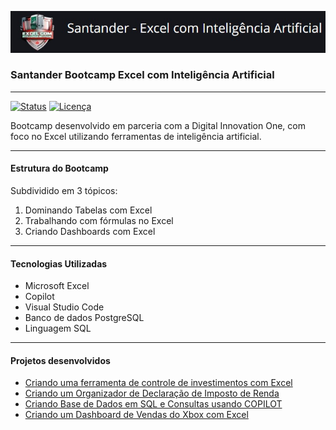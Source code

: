 ![BOOTCAMP SANTANDER](/images/logo_bootcamp.jpg)

### Santander Bootcamp Excel com Inteligência Artificial
---
[![Status](https://img.shields.io/badge/status-concluído-green)](https://github.com/SEU_USUARIO/SEU_REPOSITORIO)
[![Licença](https://img.shields.io/badge/licença-MIT-blue)](https://github.com/SEU_USUARIO/SEU_REPOSITORIO/blob/main/LICENSE)

Bootcamp desenvolvido em parceria com a Digital Innovation One, com foco no Excel utilizando ferramentas de inteligência artificial.
</br>

---
#### Estrutura do Bootcamp

Subdividido em 3 tópicos:

1. Dominando Tabelas com Excel
2. Trabalhando com fórmulas no Excel
3. Criando Dashboards com Excel

---
#### Tecnologias Utilizadas

- Microsoft Excel
- Copilot
- Visual Studio Code
- Banco de dados PostgreSQL
- Linguagem SQL

---
#### Projetos desenvolvidos

- [Criando uma ferramenta de controle de investimentos com Excel](/projeto_investimentos/README.md)
- [Criando um Organizador de Declaração de Imposto de Renda](/organizador_declaracoes_IR/README.md)
- [Criando Base de Dados em SQL e Consultas usando COPILOT](/projeto_bd_sql_copilot/README.md)
- [Criando um Dashboard de Vendas do Xbox com Excel](/projeto_dashboard_vendas_xbox/README.md)